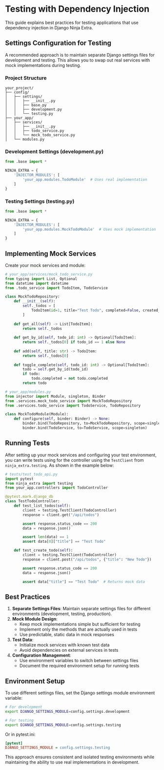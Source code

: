 # Testing with Dependency Injection

This guide explains best practices for testing applications that use dependency injection in Django Ninja Extra.

## **Settings Configuration for Testing**

A recommended approach is to maintain separate Django settings files for development and testing. This allows you to swap out real services with mock implementations during testing.

### Project Structure
```
your_project/
├── config/
│   ├── settings/
│   │   ├── __init__.py
│   │   ├── base.py
│   │   ├── development.py
│   │   └── testing.py
├── your_app/
│   ├── services/
│   │   ├── __init__.py
│   │   ├── todo_service.py
│   │   └── mock_todo_service.py
│   └── modules.py
```

### Development Settings (development.py)
```python
from .base import *

NINJA_EXTRA = {
    'INJECTOR_MODULES': [
        'your_app.modules.TodoModule'  # Uses real implementation
    ]
}
```

### Testing Settings (testing.py)
```python
from .base import *

NINJA_EXTRA = {
    'INJECTOR_MODULES': [
        'your_app.modules.MockTodoModule'  # Uses mock implementation
    ]
}
```

## **Implementing Mock Services**

Create your mock services and module:

```python
# your_app/services/mock_todo_service.py
from typing import List, Optional
from datetime import datetime
from .todo_service import TodoItem, TodoService

class MockTodoRepository:
    def __init__(self):
        self._todos = [
            TodoItem(id=1, title="Test Todo", completed=False, created_at=datetime.now())
        ]
    
    def get_all(self) -> List[TodoItem]:
        return self._todos
    
    def get_by_id(self, todo_id: int) -> Optional[TodoItem]:
        return self._todos[0] if todo_id == 1 else None
    
    def add(self, title: str) -> TodoItem:
        return self._todos[0]
    
    def toggle_complete(self, todo_id: int) -> Optional[TodoItem]:
        todo = self.get_by_id(todo_id)
        if todo:
            todo.completed = not todo.completed
        return todo

# your_app/modules.py
from injector import Module, singleton, Binder
from .services.mock_todo_service import MockTodoRepository
from .services.todo_service import TodoService, TodoRepository

class MockTodoModule(Module):
    def configure(self, binder: Binder) -> None:
        binder.bind(TodoRepository, to=MockTodoRepository, scope=singleton)
        binder.bind(TodoService, to=TodoService, scope=singleton)
```

## **Running Tests**

After setting up your mock services and configuring your test environment, you can write tests using for the controller using the `TestClient` from `ninja_extra.testing`. As shown in the example below:

```python
# tests/test_todo_api.py
import pytest
from ninja_extra import testing
from your_app.controllers import TodoController

@pytest.mark.django_db
class TestTodoController:
    def test_list_todos(self):
        client = testing.TestClient(TodoController)
        response = client.get("/api/todos")

        assert response.status_code == 200
        data = response.json()

        assert len(data) == 1
        assert data[0]["title"] == "Test Todo"

    def test_create_todo(self):
        client = testing.TestClient(TodoController)
        response = client.post("/api/todos", {"title": "New Todo"})

        assert response.status_code == 200
        data = response.json()

        assert data["title"] == "Test Todo"  # Returns mock data
```

## **Best Practices**

1. **Separate Settings Files**: Maintain separate settings files for different environments (development, testing, production).
2. **Mock Module Design**: 
    - Keep mock implementations simple but sufficient for testing
    - Implement only the methods that are actually used in tests
    - Use predictable, static data in mock responses
3. **Test Data**: 
    - Initialize mock services with known test data
    - Avoid dependencies on external services in tests
4. **Configuration Management**:
    - Use environment variables to switch between settings files
    - Document the required environment setup for running tests

## **Environment Setup**

To use different settings files, set the Django settings module environment variable:

```bash
# For development
export DJANGO_SETTINGS_MODULE=config.settings.development

# For testing
export DJANGO_SETTINGS_MODULE=config.settings.testing
```

Or in pytest.ini:
```ini
[pytest]
DJANGO_SETTINGS_MODULE = config.settings.testing
```

This approach ensures consistent and isolated testing environments while maintaining the ability to use real implementations in development. 
